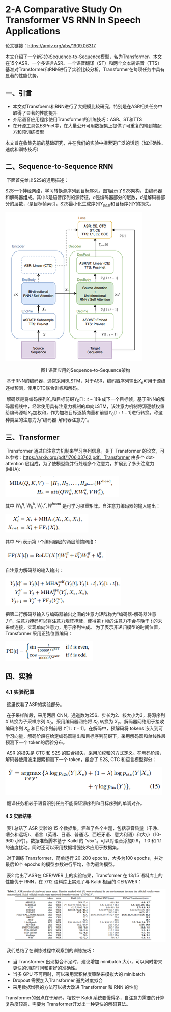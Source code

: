 # 2-A Comparative Study On Transformer VS RNN In Speech Applications

论文链接：https://arxiv.org/abs/1909.06317

本文介绍了一个新兴的Sequence-to-Sequence模型，名为Transformer。本文在15个ASR、一个多语言ASR、一个语音翻译（ST）和两个文本转语音（TTS）基准对Transformer和RNN进行了实验比较分析，Transformer在每项任务中具有显著的性能优势。

## 一、引言

- 本文对Transfoemr和RNN进行了大规模比较研究，特别是在ASR相关任务中取得了显著的性能提升
- 介绍语音应用程序使用Transformer的训练技巧：ASR、ST和TTS
- 在开源工具包ESPnet中，在大量公开可用数据集上提供了可重复的端到端配方和预训练模型

本文旨在收集先前的基础研究，并在我们的实验中探索更广泛的话题（如准确性、速度和训练技巧）

## 二、Sequence-to-Sequence RNN

​	下面首先给出S2S的通用描述：	

​	S2S一个神经网络，学习转换源序列到目标序列。图1展示了S2S架构，由编码器和解码器组成。其中$X$是语音序列的源特征，$e$是编码器部分的层数，$d$是解码器部分的层数，$t$是目标帧索引，S2S最小化生成序列$Y_{post}$和目标序列$Y$的损失。

![](../../figs.assets/image-20230530111335616.png)

<center>图1 语音应用的Sequence-to-Sequence架构</center>

​	基于RNN的编码器，通常采用BLSTM，对于ASR，编码器序列输出$X_e$可用于源级逐帧预测，使用CTC联合训练和解码。

​	解码器是将编码序列$X_e$和目标前缀$Y_0[1:t-1]$生成下一个目标帧，基于RNN的解码器视线中，经常使用具有注意力机制的单向LSTM，该注意力机制将源逐帧权重给编码源帧$X_e$加权和，作为加权目标逐帧向量和前缀$Y_0[1:t-1]$进行转换。称这种类型的注意力为“编码器-解码器注意力”。

## 三、Transformer

​	Transformer 通过自注意力机制来学习序列信息。关于 Transformer 的论文，可以参考：https://arxiv.org/pdf/1706.03762.pdf。Transformer 由多个 dot-attention 层组成，为了使模型能并行处理多个注意力，扩展到了多头注意力(MHA):

![](../../figs.assets/image-20230531143507526.png)

其中 $W_h^q,W_h^k,W_h^v,W^{head}$ 是可学习权重矩阵。自注意力编码器的输入输出：

![](../../figs.assets/image-20230531144128080.png)

其中 $FF_i$ 表示第 $i$ 个编码器层的两层前馈网络：

![](../../figs.assets/image-20230531144239393.png)

自注意力解码器的输入输出：

![](../../figs.assets/image-20230531145554407.png)

把第二行解码器输入与编码器输出之间的注意力矩阵称为“编码器-解码器注意力“，注意力掩码可以将注意力矩阵掩蔽，使得第 $t$ 帧的注意力不会与晚于 $t$ 的未来帧连接，实现单向注意力，用于序列生成。 为了表示非递归模型的时间位置，Transformer 采用正弦位置编码：

![](../../figs.assets/image-20230531150337724.png)

## 四、实验

### 4.1 实验配置

​	这里仅看了ASR的实验部分。

​	在子采样阶段，采用两层 CNN，通道数为256、步长为2、核大小为3，将源序列 $X$ 转换为子采样序列 $X_0$，采用编码器网络将 $X_0$ 转换为 $X_e$，解码器网络用于接收编码序列 $X_e$ 和目标序列前缀 $Y[1:t-1]$。在解码中，预解码将 tokens 嵌入到可学习向量，解码阶段在给定编码器输出和目标序列前缀下，采用解码器和单线性层预测下一个 token的后验分布。

​	ASR 的损失是 CTC 和 S2S 的联合损失，采用加权和的方式定义。在解码阶段，解码器使用波束搜索预测下一个 token，组合了 S2S, CTC 和语言模型得分：

![](../../figs.assets/image-20230531152421877.png)

​	翻译任务相较于语音识别任务不能保证源序列和目标序列的单调对齐。

####  4.2	实验结果

​	表1 总结了 ASR 实验的 15 个数据集，涵盖了各个主题，包括录音质量（干净、嘈杂和远场）、语言（英语、日语、普通话、西班牙语、意大利语）和大小（10-960 小时）。数据准备脚本基于 Kaild 的 "s5x"。可以对语音添加0.9， 1.0 和 1.1 的速度扰动。同时还可以采用数据增强技术应用于数据集。

​	对于训练 Transformer，简单运行 20-200 epochs，大多为100 epochs，并对最后10个 epochs 的模型参数进行平均，作为最终模型。

​	表2 给出了ASR在 CER/WER 上的实验结果，Transformer 在 13/15 语料库上的性能优于 RNN，在 7/12 语料库上实现了与 Kaldi 相当的 CER/WER：

![](../../figs.assets/image-20230531154332646.png)

​	我们总结了在训练过程中观察到的训练技巧：

- 当 Transformer 出现拟合不足时，建议增加 minibatch 大小，可以同时带来更快的训练时间和更好的准确性。
- 当多 GPU 不可用时，可以采用累积梯度策略来模拟大的 minibatch
- Dropout 需要加入Transformer 避免过度拟合
- 采用数据增强的方法可以极大改进 Transformer 和 RNN 的性能

Transformer的弱点在于解码，相较于 Kaldi 系统要慢得多，自注意力需要的计算复杂度较高，需要为 Transformer开发出一种更快的解码算法。





​	




